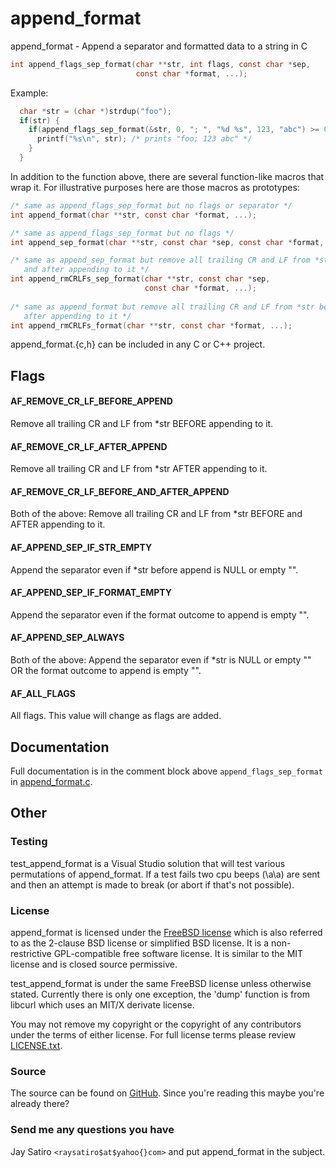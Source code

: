 append_format
=============

append_format - Append a separator and formatted data to a string in C

```c
int append_flags_sep_format(char **str, int flags, const char *sep,
                            const char *format, ...);
```

Example:
```c
  char *str = (char *)strdup("foo");
  if(str) {
    if(append_flags_sep_format(&str, 0, "; ", "%d %s", 123, "abc") >= 0) {
      printf("%s\n", str); /* prints "foo; 123 abc" */
    }
  }
```

In addition to the function above, there are several function-like macros that
wrap it. For illustrative purposes here are those macros as prototypes:

```c
/* same as append_flags_sep_format but no flags or separator */
int append_format(char **str, const char *format, ...);

/* same as append_flags_sep_format but no flags */
int append_sep_format(char **str, const char *sep, const char *format, ...);

/* same as append_sep_format but remove all trailing CR and LF from *str before
   and after appending to it */
int append_rmCRLFs_sep_format(char **str, const char *sep,
                              const char *format, ...);
                              
/* same as append_format but remove all trailing CR and LF from *str before and
   after appending to it */
int append_rmCRLFs_format(char **str, const char *format, ...);
```

append_format.{c,h} can be included in any C or C++ project.


Flags
-----

#### AF_REMOVE_CR_LF_BEFORE_APPEND
Remove all trailing CR and LF from *str BEFORE appending to it.

#### AF_REMOVE_CR_LF_AFTER_APPEND
Remove all trailing CR and LF from *str AFTER appending to it.

#### AF_REMOVE_CR_LF_BEFORE_AND_AFTER_APPEND
Both of the above: Remove all trailing CR and LF from *str BEFORE and AFTER
appending to it.

#### AF_APPEND_SEP_IF_STR_EMPTY
Append the separator even if *str before append is NULL or empty "".

#### AF_APPEND_SEP_IF_FORMAT_EMPTY
Append the separator even if the format outcome to append is empty "".

#### AF_APPEND_SEP_ALWAYS
Both of the above: Append the separator even if *str is NULL or empty "" OR the
format outcome to append is empty "".

#### AF_ALL_FLAGS
All flags. This value will change as flags are added.


Documentation
-------------

Full documentation is in the comment block above `append_flags_sep_format` in
[append_format.c](https://github.com/jay/append_format/blob/master/append_format.c).


Other
-----

### Testing

test_append_format is a Visual Studio solution that will test various
permutations of append_format. If a test fails two cpu beeps (\a\a) are sent
and then an attempt is made to break (or abort if that's not possible).

### License

append_format is licensed under the
[FreeBSD license](http://en.wikipedia.org/wiki/BSD_licenses#2-clause)
which is also referred to as the 2-clause BSD license or simplified BSD
license. It is a non-restrictive GPL-compatible free software license. It is
similar to the MIT license and is closed source permissive.

test_append_format is under the same FreeBSD license unless otherwise stated.
Currently there is only one exception, the 'dump' function is from libcurl
which uses an MIT/X derivate license.

You may not remove my copyright or the copyright of any contributors under the
terms of either license. For full license terms please review
[LICENSE.txt](https://github.com/jay/append_format/blob/master/LICENSE.txt).

### Source

The source can be found on [GitHub](https://github.com/jay/append_format).
Since you're reading this maybe you're already there?

### Send me any questions you have

Jay Satiro `<raysatiro$at$yahoo{}com>` and put append_format in the subject.
